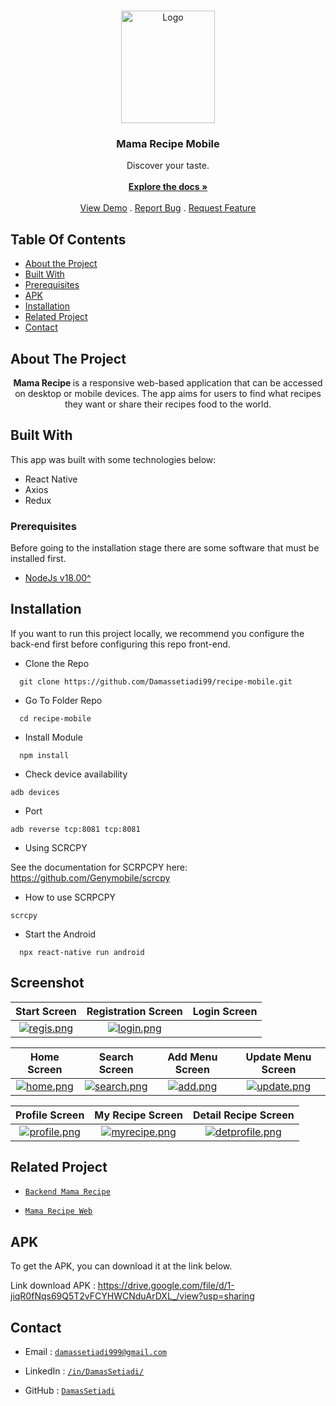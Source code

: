 <br/>
<p align="center">
  <a href="https://github.com/Damassetiadi99/recipe-mobile">
    <img src="https://res.cloudinary.com/dliryonae/image/upload/v1697487256/recipe/pl9urpsvxg3nju02ajh0.png" alt="Logo" width="150" height="180">
  </a>

  <h3 align="center">Mama Recipe Mobile</h3>

  <p align="center">
    Discover your taste.
    <br/>
    <br/>
    <a href="https://github.com/Damassetiadi99/recipe-mobile"><strong>Explore the docs »</strong></a>
    <br/>
    <br/>
    <a href="https://github.com/Damassetiadi99/recipe-mobile">View Demo</a>
    .
    <a href="mailto:damassetiadi999@gmail.com">Report Bug</a>
    .
    <a href="mailto:damassetiadi999@gmail.com">Request Feature</a>
  </p>
</p>

## Table Of Contents

- [About the Project](#about-the-project)
- [Built With](#built-with)
- [Prerequisites](#prerequisites)
- [APK](#apk)
- [Installation](#installation)
- [Related Project](#related-project)
- [Contact](#contact)

## About The Project

<p align="center">
  <b>
    Mama Recipe
  </b>
   is a responsive web-based application that can be accessed on desktop or mobile devices. The app aims for users to find what recipes they want or share their recipes food to the world.

</p>

## Built With

This app was built with some technologies below:

- React Native
- Axios
- Redux

### Prerequisites

Before going to the installation stage there are some software that must be installed first.

- [NodeJs v18.00^](https://nodejs.org/en/download/)

## Installation

If you want to run this project locally, we recommend you configure the back-end first before configuring this repo front-end.

- Clone the Repo

```
  git clone https://github.com/Damassetiadi99/recipe-mobile.git
```

- Go To Folder Repo

```
  cd recipe-mobile
```

- Install Module

```
  npm install
```

- Check device availability

```
adb devices
```

- Port

```
adb reverse tcp:8081 tcp:8081
```

- Using SCRCPY

See the documentation for SCRPCPY here: https://github.com/Genymobile/scrcpy

- How to use SCRPCPY

```
scrcpy
```

- Start the Android

```
  npx react-native run android
```

<!-- ## Instal APK

To get the APK, you can download it at the link below. When the APP is first run, please allow permission for your camera access and file manager. And when you first run the APP it will force close several times because there is a slight error in the axios. However, if the APP has been run frequently, it will run normally and there will be no more problems.

Link download APK :
https://drive.google.com/drive/folders/1c5sSvRFr8IwnhMs3Vm2DmyVXY76Xl5zY?usp=sharing -->

## Screenshot

|                                                                                                   Start Screen                                                                                                   |                                                                                            Registration Screen                                                                                             |                                                                                                Login Screen                                                                                                |
| :--------------------------------------------------------------------------------------------------------------------------------------------------------------------------------------------------------------: | :--------------------------------------------------------------------------------------------------------------------------------------------------------------------------------------------------------: | :--------------------------------------------------------------------------------------------------------------------------------------------------------------------------------------------------------: |
| [![regis.png](https://res.cloudinary.com/dliryonae/image/upload/v1700716483/Screenshot_2023-11-23-11-31-53-66_c5521371e7af5ef65d6934ac1923943a_geod5e.jpg)](https://res.cloudinary.com/dliryonae/image/upload/v1700716483/Screenshot_2023-11-23-11-31-53-66_c5521371e7af5ef65d6934ac1923943a_geod5e.jpg) | [![login.png](https://res.cloudinary.com/dliryonae/image/upload/v1700716483/Screenshot_2023-11-23-11-31-40-53_c5521371e7af5ef65d6934ac1923943a_orrqml.jpg)](https://res.cloudinary.com/dliryonae/image/upload/v1700716483/Screenshot_2023-11-23-11-31-40-53_c5521371e7af5ef65d6934ac1923943a_orrqml.jpg) |

|                                                                                               Home Screen                                                                                               |                                                                                                 Search Screen                                                                                                 |                                                                                           Add Menu Screen                                                                                            |                                                                                              Update Menu Screen                                                                                               |
| :-----------------------------------------------------------------------------------------------------------------------------------------------------------------------------------------------------: | :-----------------------------------------------------------------------------------------------------------------------------------------------------------------------------------------------------------: | :--------------------------------------------------------------------------------------------------------------------------------------------------------------------------------------------------: | :-----------------------------------------------------------------------------------------------------------------------------------------------------------------------------------------------------------: |
| [![home.png](https://res.cloudinary.com/dliryonae/image/upload/v1700715102/samples/readme-mobile/Screenshot_2023-11-23-11-36-15-73_c5521371e7af5ef65d6934ac1923943a_rydmqi.jpg)](https://res.cloudinary.com/dliryonae/image/upload/v1700715102/samples/readme-mobile/Screenshot_2023-11-23-11-36-15-73_c5521371e7af5ef65d6934ac1923943a_rydmqi.jpg) | [![search.png](https://res.cloudinary.com/dliryonae/image/upload/v1700715102/samples/readme-mobile/Screenshot_2023-11-23-11-37-21-90_c5521371e7af5ef65d6934ac1923943a_cnmjyq.jpg)](https://res.cloudinary.com/dliryonae/image/upload/v1700715102/samples/readme-mobile/Screenshot_2023-11-23-11-37-21-90_c5521371e7af5ef65d6934ac1923943a_cnmjyq.jpg) | [![add.png](https://res.cloudinary.com/dliryonae/image/upload/v1700715101/samples/readme-mobile/Screenshot_2023-11-23-11-36-46-45_c5521371e7af5ef65d6934ac1923943a_r4ek4s.jpg)](https://res.cloudinary.com/dliryonae/image/upload/v1700715101/samples/readme-mobile/Screenshot_2023-11-23-11-36-46-45_c5521371e7af5ef65d6934ac1923943a_r4ek4s.jpg) | [![update.png](https://res.cloudinary.com/dliryonae/image/upload/v1700716488/Screenshot_2023-11-23-11-58-26-14_c5521371e7af5ef65d6934ac1923943a_ij9fri.jpg)](https://res.cloudinary.com/dliryonae/image/upload/v1700716488/Screenshot_2023-11-23-11-58-26-14_c5521371e7af5ef65d6934ac1923943a_ij9fri.jpg) |

|                                                                                                  Profile Screen                                                                                                  |                                                                                                  My Recipe Screen                                                                                                   |                                                                                                 Detail Recipe Screen                                                                                                |
| :--------------------------------------------------------------------------------------------------------------------------------------------------------------------------------------------------------------: | :-----------------------------------------------------------------------------------------------------------------------------------------------------------------------------------------------------------------: | :-------------------------------------------------------------------------------------------------------------------------------------------------------------------------------------------------------------------: |
| [![profile.png](https://res.cloudinary.com/dliryonae/image/upload/v1700716488/Screenshot_2023-11-23-12-06-57-00_c5521371e7af5ef65d6934ac1923943a_u3hfny.jpg)](https://res.cloudinary.com/dliryonae/image/upload/v1700716488/Screenshot_2023-11-23-12-06-57-00_c5521371e7af5ef65d6934ac1923943a_u3hfny.jpg) | [![myrecipe.png](https://res.cloudinary.com/dliryonae/image/upload/v1700716484/Screenshot_2023-11-23-11-38-32-08_c5521371e7af5ef65d6934ac1923943a_jqmvcf.jpg)](https://res.cloudinary.com/dliryonae/image/upload/v1700716484/Screenshot_2023-11-23-11-38-32-08_c5521371e7af5ef65d6934ac1923943a_jqmvcf.jpg) | [![detprofile.png](https://res.cloudinary.com/dliryonae/image/upload/v1700716487/Screenshot_2023-11-23-11-41-14-01_c5521371e7af5ef65d6934ac1923943a_rs3mvb.jpg)](https://res.cloudinary.com/dliryonae/image/upload/v1700716487/Screenshot_2023-11-23-11-41-14-01_c5521371e7af5ef65d6934ac1923943a_rs3mvb.jpg) |
<!-- ## Contributing

Contributions are what make the open-source community such an amazing place to learn, inspire, and create. Any contributions you make are **greatly appreciated**.

1. Fork the Project
2. Create your Feature Branch (`git checkout -b feature/AmazingFeature`)
3. Commit your Changes (`git commit -m 'Add some AmazingFeature'`)
4. Push to the Branch (`git push origin feature/AmazingFeature`)
5. Open a Pull Request -->

## Related Project

- [`Backend Mama Recipe`](https://github.com/Damassetiadi99/BE_Recipe)

- [`Mama Recipe Web`](https://github.com/Damassetiadi99/projectReactDaamas)

<!-- :rocket: [`Install Mama Recipe Mobile APK`](https://drive.google.com/drive/folders/1Z31nBEuJ2Tj0zEAMYCUsL7hJyQfuGmIy) -->

## APK

To get the APK, you can download it at the link below.

Link download APK :
https://drive.google.com/file/d/1-jiqR0fNqs69Q5T2vFCYHWCNduArDXL_/view?usp=sharing

## Contact

- Email : [`damassetiadi999@gmail.com`](mailto:damassetiadi999@gmail.com)

- LinkedIn : [`/in/DamasSetiadi/`](https://www.linkedin.com/in/damas-setiadi-sukardi/)

- GitHub : [`DamasSetiadi`](https://github.com/Damassetiadi99/)
